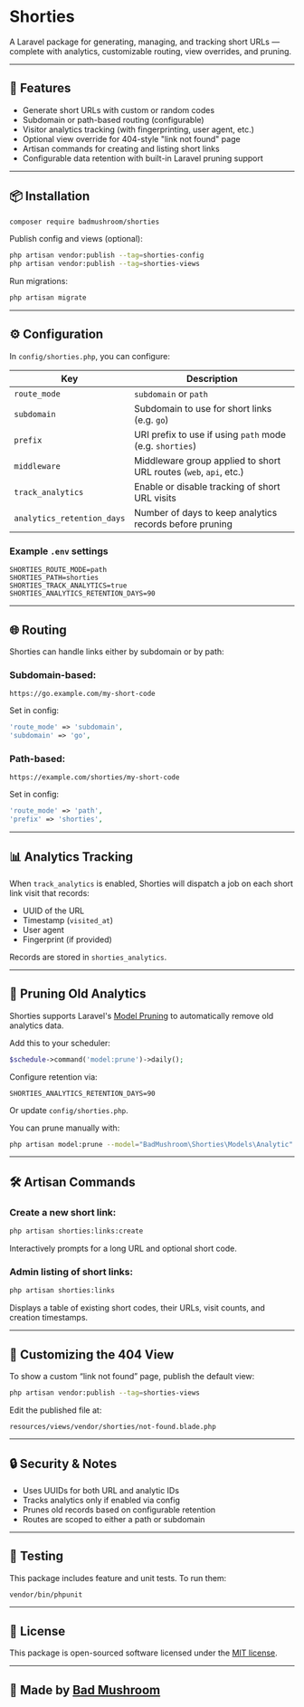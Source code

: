 # Shorties

A Laravel package for generating, managing, and tracking short URLs — complete with analytics, customizable routing, view overrides, and pruning.

---

## 🚀 Features

- Generate short URLs with custom or random codes
- Subdomain or path-based routing (configurable)
- Visitor analytics tracking (with fingerprinting, user agent, etc.)
- Optional view override for 404-style "link not found" page
- Artisan commands for creating and listing short links
- Configurable data retention with built-in Laravel pruning support

---

## 📦 Installation

```bash
composer require badmushroom/shorties
```

Publish config and views (optional):

```bash
php artisan vendor:publish --tag=shorties-config
php artisan vendor:publish --tag=shorties-views
```

Run migrations:

```bash
php artisan migrate
```

---

## ⚙️ Configuration

In `config/shorties.php`, you can configure:

| Key                        | Description                                                                 |
|---------------------------|-----------------------------------------------------------------------------|
| `route_mode`              | `subdomain` or `path`                                                       |
| `subdomain`               | Subdomain to use for short links (e.g. `go`)                                |
| `prefix`                  | URI prefix to use if using `path` mode (e.g. `shorties`)                    |
| `middleware`              | Middleware group applied to short URL routes (`web`, `api`, etc.)           |
| `track_analytics`         | Enable or disable tracking of short URL visits                              |
| `analytics_retention_days`| Number of days to keep analytics records before pruning                     |

### Example `.env` settings

```env
SHORTIES_ROUTE_MODE=path
SHORTIES_PATH=shorties
SHORTIES_TRACK_ANALYTICS=true
SHORTIES_ANALYTICS_RETENTION_DAYS=90
```

---

## 🌐 Routing

Shorties can handle links either by subdomain or by path:

### Subdomain-based:

```
https://go.example.com/my-short-code
```

Set in config:

```php
'route_mode' => 'subdomain',
'subdomain' => 'go',
```

### Path-based:

```
https://example.com/shorties/my-short-code
```

Set in config:

```php
'route_mode' => 'path',
'prefix' => 'shorties',
```

---

## 📊 Analytics Tracking

When `track_analytics` is enabled, Shorties will dispatch a job on each short link visit that records:

- UUID of the URL
- Timestamp (`visited_at`)
- User agent
- Fingerprint (if provided)

Records are stored in `shorties_analytics`.

---

## 🧼 Pruning Old Analytics

Shorties supports Laravel's [Model Pruning](https://laravel.com/docs/master/eloquent#pruning-models) to automatically remove old analytics data.

Add this to your scheduler:

```php
$schedule->command('model:prune')->daily();
```

Configure retention via:

```env
SHORTIES_ANALYTICS_RETENTION_DAYS=90
```

Or update `config/shorties.php`.

You can prune manually with:

```bash
php artisan model:prune --model="BadMushroom\Shorties\Models\Analytic"
```

---

## 🛠 Artisan Commands

### Create a new short link:

```bash
php artisan shorties:links:create
```

Interactively prompts for a long URL and optional short code.

### Admin listing of short links:

```bash
php artisan shorties:links
```

Displays a table of existing short codes, their URLs, visit counts, and creation timestamps.

---

## 🎨 Customizing the 404 View

To show a custom “link not found” page, publish the default view:

```bash
php artisan vendor:publish --tag=shorties-views
```

Edit the published file at:

```
resources/views/vendor/shorties/not-found.blade.php
```

---

## 🔒 Security & Notes

- Uses UUIDs for both URL and analytic IDs
- Tracks analytics only if enabled via config
- Prunes old records based on configurable retention
- Routes are scoped to either a path or subdomain

---

## 🧪 Testing

This package includes feature and unit tests. To run them:

```bash
vendor/bin/phpunit
```

---

## 🧾 License

This package is open-sourced software licensed under the [MIT license](LICENSE.md).

---

## 🤘 Made by [Bad Mushroom](https://github.com/badmushroom)

